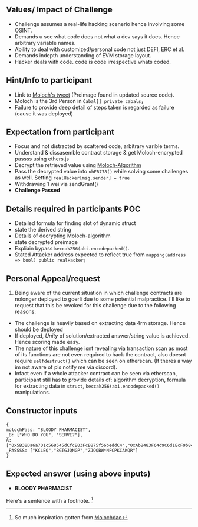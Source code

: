 ## Values/ Impact of Challenge
 - Challenge assumes a real-life hacking scenerio hence involving some OSINT.
 - Demands u see what code does not what a dev says it does. Hence arbitrary variable names.
 - Ability to deal with customized/personal code not just DEFI, ERC et al.
 - Demands indepth understanding of EVM storage layout.
 - Hacker deals with code. code is code irrespective whats coded.
 
## Hint/Info to participant
- Link to [Moloch's tweet](https://twitter.com/Kodak_Rome/status/1624372583310262279?t=_iNw3oWhcMmISeECaDBTTA&s=19) (Preimage found in updated source code).
- Moloch is the 3rd Person in `Cabal[] private cabals;`
- Failure to provide deep detail of steps taken is regarded as failure (cause it was deployed)

## Expectation from participant
- Focus and not distracted by scattered code, arbitrary varible terms.
- Understand & dissasemble contract storage & get Moloch-encrypted passss using ethers.js
- Decrypt the retrieved value using [Moloch-Algorithm](https://twitter.com/Kodak_Rome/status/1624372583310262279?t=_iNw3oWhcMmISeECaDBTTA&s=19)
- Pass the decrypted value into `uhER778()` while solving some challenges as well. Setting  `realHacker[msg.sender] = true`
- Withdrawing 1 wei via sendGrant()
- **Challenge Passed**
## Details required in participants POC
- Detailed formula for finding slot of dynamic struct
- state the derived string
- Details of decrypting Moloch-algorithm
- state decrypted preimage
- Expliain bypass `keccak256(abi.encodepacked()`.
- Stated Attacker address expected to reflect true from `mapping(address => bool) public realHacker;`

## Personal Appeal/request
1. Being aware of the current situation in which challenge contracts are nolonger deployed to goerli due to some potential malpractice.
I'll like to request that this be revoked for this challenge due to the following reasons:

- The challenge is heavily based on extracting data 4rm storage. Hence should be deployed
- If deployed, *Unity* of solution/extracted answer/string value is achieved. Hence scoring made easy.
- The nature of this challenge isnt revealing via transaction scan as most of its functions are not even required to hack the contract, also doesnt require `selfdestruct()` which can be seen on etherscan. (If theres a way im not aware of pls notify me via discord).
- Infact even if a whole attacker contract can be seen via etherscan, participant still has to provide details of: algorithm decryption, formula for extracting data in `struct`, `keccak256(abi.encodepacked()` manipulations.

## Constructor inputs
```
{
molochPass: "BLOODY PHARMACIST",
_B: ["WHO DO YOU", "SERVE?"],
A: ["0x5B38Da6a701c568545dCfcB03FcB875f56beddC4","0xAb8483F64d9C6d1EcF9b849Ae677dD3315835cb2","0x4B20993Bc481177ec7E8f571ceCaE8A9e22C02db"]
_PASSSS: ["KCLEQ","BGTGJQNGP","ZJQQBW*NFCPKCAKQR"]
}
```

## Expected answer (using above inputs)
- **BLOODY PHARMACIST**



Here's a sentence with a footnote. [^1]
[^1]: So much inspiration gotten from [Molochdao](https://molochdao.com)
